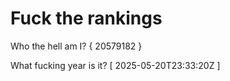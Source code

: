 # Fuck the rankings

Who the hell am I?
{ 20579182 }

What fucking year is it?
[ 2025-05-20T23:33:20Z ]
